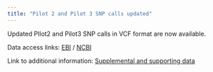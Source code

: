 ```yaml
---
title: "Pilot 2 and Pilot 3 SNP calls updated"
---
```

                    
Updated PIlot2 and Pilot3 SNP calls in VCF format are now available.

Data access links: [EBI](ftp://ftp.1000genomes.ebi.ac.uk/vol1/ftp/pilot_data/release/2009_12/) / [NCBI](ftp://ftp-trace.ncbi.nih.gov/1000genomes/ftp/pilot_data/release/2009_12/)

Link to additional information: [Supplemental and supporting data](ftp://ftp.1000genomes.ebi.ac.uk/vol1/ftp/pilot_data/technical/working/20091215_working_pilot_call_sets/)
